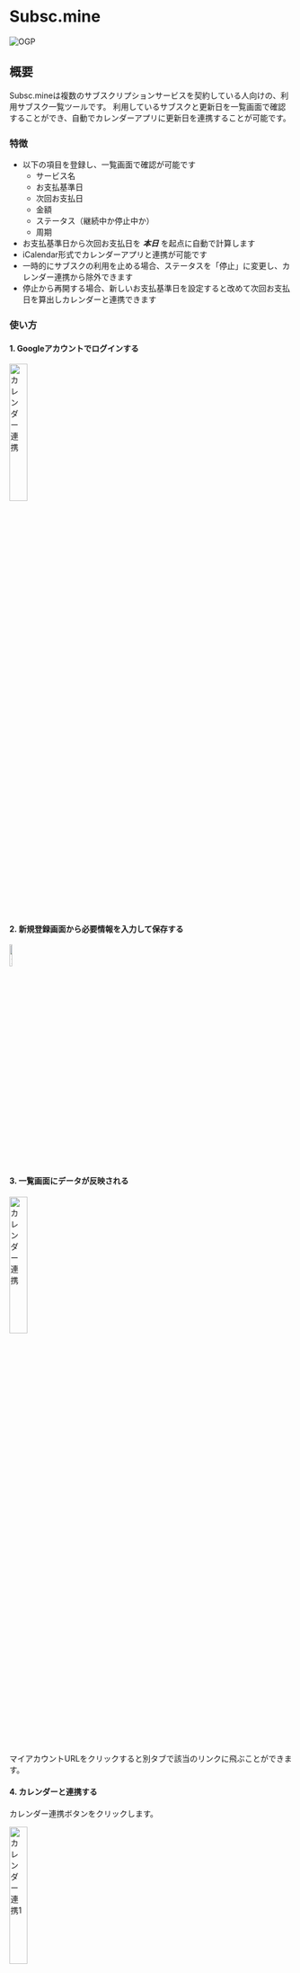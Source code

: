 # Subsc.mine
![OGP](https://user-images.githubusercontent.com/76797372/235334976-87bd86ed-06d3-49ed-b884-1bc82244a7e6.png)
## 概要
Subsc.mineは複数のサブスクリプションサービスを契約している人向けの、利用サブスク一覧ツールです。
利用しているサブスクと更新日を一覧画面で確認することができ、自動でカレンダーアプリに更新日を連携することが可能です。
### 特徴
- 以下の項目を登録し、一覧画面で確認が可能です
  - サービス名
  - お支払基準日
  - 次回お支払日
  - 金額
  - ステータス（継続中か停止中か）
  - 周期
- お支払基準日から次回お支払日を ***本日*** を起点に自動で計算します
- iCalendar形式でカレンダーアプリと連携が可能です
- 一時的にサブスクの利用を止める場合、ステータスを「停止」に変更し、カレンダー連携から除外できます
- 停止から再開する場合、新しいお支払基準日を設定すると改めて次回お支払日を算出しカレンダーと連携できます

### 使い方
#### 1. Googleアカウントでログインする

<img width="25%" alt="カレンダー連携" src="https://user-images.githubusercontent.com/76797372/235335062-1e6cb8e0-e0d7-4a5b-8e5e-5dae2c01b7bf.png">


#### 2. 新規登録画面から必要情報を入力して保存する

<img width="10%" alt="カレンダー連携" src="https://user-images.githubusercontent.com/76797372/235335041-ba438ae0-7283-47d1-9356-f03aef2c5ef4.png">

#### 3. 一覧画面にデータが反映される

<img width="25%" alt="カレンダー連携" src="https://user-images.githubusercontent.com/76797372/235335069-b3539449-f91d-4879-848a-9f2dce4a4609.png">

マイアカウントURLをクリックすると別タブで該当のリンクに飛ぶことができます。

#### 4. カレンダーと連携する
カレンダー連携ボタンをクリックします。

<img width="25%" alt="カレンダー連携1" src="https://user-images.githubusercontent.com/76797372/235335339-690745e2-1b04-4fe9-9434-e07b088eb756.png">

連携の説明が表示されるため、「カレンダーと連携する」をクリックします。

<img width="25%" alt="カレンダー連携2" src="https://user-images.githubusercontent.com/76797372/235335109-6e1b349e-d354-47ba-9f94-f47a179b3670.png">

連携用のURLが発行されるため「照会」をクリックします。

<img width="25%" alt="カレンダー連携" src="https://user-images.githubusercontent.com/76797372/235335193-dbca4bdb-a528-4523-9072-4ccfe615619c.png">

連携用の名前や更新間隔を設定して保存します。

<img width="25%" alt="カレンダー連携" src="https://user-images.githubusercontent.com/76797372/235335216-4955992d-3992-48e6-b4c5-fd53bad2a269.png">

Googleカレンダーと連携する場合は連携用のURLをコピーして、「他のカレンダー > + マーク > URLで追加」から連携が可能です。
※Googleカレンダーとの連携はPCからのみ操作ができます。

<img width="25%" alt="カレンダー連携5" src="https://user-images.githubusercontent.com/76797372/235335030-7eb9b69d-7284-43e3-ac9b-aa83da8e5ebc.png">


このカレンダー連携操作は一度URLをカレンダーと連携するのみで、それ以降は新規データの登録をSubsc.mine上で行っていただくと自動で次回お支払日が連携されます。

### 技術スタック
- Ruby 3.1.2
- Ruby on Rails 7.0.4
- Hotwire

### インストール

```
$ bundle install
$ foreman start -f Procfile.dev
```

#### 環境変数

| 環境変数名 | 説明 |
|---|---|
| GOOGLE_ID | GoogleクライアントID |
| GOOGLE_SECRET | Googleクライアント シークレット |

#### テスト

```
$ bundle exec rspec
```

#### lint

```
$ bundle exec rubocop
$ bundle exec slim-lint app/views -c .slim-lint.yml
$ yarn fix
```
